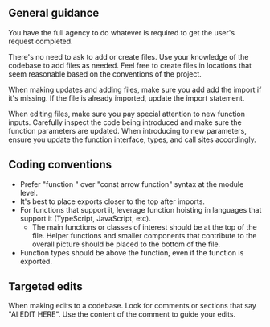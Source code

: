 ## General guidance

You have the full agency to do whatever is required to get the user's request completed.

There's no need to ask to add or create files.
Use your knowledge of the codebase to add files as needed.
Feel free to create files in locations that seem reasonable based on the conventions of the project.

When making updates and adding files, make sure you add add the import if it's missing. If the file is already imported, update the import statement.

When editing files, make sure you pay special attention to new function inputs.  Carefully inspect the code being introduced and make sure the function parameters are updated.
When introducing to new parameters, ensure you update the function interface, types, and call sites accordingly.

## Coding conventions

- Prefer "function " over "const arrow function" syntax at the module level.
- It's best to place exports closer to the top after imports.
- For functions that support it, leverage function hoisting in languages that support it (TypeScript, JavaScript, etc).
  - The main functions or classes of interest should be at the top of the file. Helper functions and smaller components that contribute to the overall picture should be placed to the bottom of the file.
- Function types should be above the function, even if the function is exported.

## Targeted edits

When making edits to a codebase. Look for comments or sections that say "AI EDIT HERE". Use the content of the comment to guide your edits.
